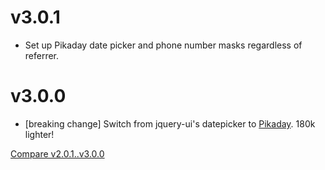 # v3.0.1
* Set up Pikaday date picker and phone number masks regardless of referrer.

# v3.0.0
* [breaking change] Switch from jquery-ui's datepicker to [Pikaday](https://github.com/dbushell/Pikaday). 180k lighter!

[Compare v2.0.1..v3.0.0](https://github.com/RentPath/jquery-moving-service.js/compare/v2.0.1...v3.0.0)
